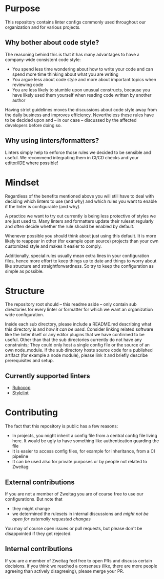 # Purpose

This repository contains linter configs commonly used throughout our organization and for various projects.

## Why bother about code style?
The reasoning behind this is that it has many advantages to have a company-wide consistent code style:

* You spend less time wondering about how to write your code and can spend more time thinking about what you are writing
* You argue less about code style and more about important topics when reviewing code
* You are less likely to stumble upon unusual constructs, because you have likely used them yourself when reading code written by another author

Having strict guidelines moves the discussions about code style away from the daily business and improves efficiency. Nevertheless these rules have to be decided upon and – in our case – discussed by the affected developers before doing so.

## Why using linters/formatters?
Linters simply help to enforce those rules we decided to be sensible and useful. We recommend integrating them in CI/CD checks and your editor/IDE where possible!

# Mindset

Regardless of the benefits mentioned above you will still have to deal with deciding which linters to use (and why) and which rules you want to enable if the linter is configurable (and why).

A practice we want to try out currently is being less protective of styles we are just used to. Many linters and formatters update their ruleset regularly and often decide whether the rule should be enabled by default.

Whenever possible you should think about just using this default. It is more likely to reappear in other (for example open source) projects than your own customized style and makes it easier to comply.

Additionally, special rules usually mean extra lines in your configuration files, hence more effort to keep things up to date and things to worry about like structure and straightforwardness.
So try to keep the configuration as simple as possible.

# Structure

The repository root should – this readme aside – only contain sub directories for every linter or formatter for which we want an organization wide configuration.

Inside each sub directory, please include a README.md describing what this directory is and *how it can be used*. Consider linking related software like the linter itself or any editor plugins that we have confirmed to be useful.
Other than that the sub directories currently do not have any constraints; They could only host a single config file or the source of an own node_module.
If the sub directory hosts source code for a published artifact (for example a node module), please link it and briefly describe prerequisites and setup.

## Currently supported linters

* [Rubocop](rubocop/README.md)
* [Stylelint](stylelint/README.md)

# Contributing

The fact that this repository is public has a few reasons:

* In projects, you might inherit a config file from a central config file living here. It would be ugly to have something like authentication guarding the file
* It is easier to access config files, for example for inheritance, from a CI pipeline
* It can be used also for private purposes or by people not related to Zweitag

## External contributions
If you are not a member of Zweitag you are of course free to use our configurations. But note that

* they might change
*  we determined the rulesets in internal discussions and *might not be open for externally requested changes*

You may of course open issues or pull requests, but please don't be disappointed if they get rejected.

## Internal contributions
If you are a member of Zweitag feel free to open PRs and discuss certain decisions. If you think we reached a consensus (like, there are more people agreeing than actively disagreeing), please merge your PR.
